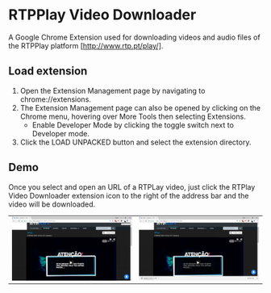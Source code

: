 # RTPPlay Video Downloader
A Google Chrome Extension used for downloading videos and audio files of the RTPPlay platform [http://www.rtp.pt/play/].

## Load extension

1. Open the Extension Management page by navigating to chrome://extensions.
2. The Extension Management page can also be opened by clicking on the Chrome menu, hovering over More Tools then selecting Extensions.
    * Enable Developer Mode by clicking the toggle switch next to Developer mode.
3. Click the LOAD UNPACKED button and select the extension directory.

## Demo
Once you select and open an URL of a RTPLay video, just click the RTPlay Video Downloader extension icon to the right of the address bar and the video will be downloaded.

|                               |                               |
|:-----------------------------:|:-----------------------------:|
|![](demo/rtpplay-demo-1.png)   |  ![](demo/rtpplay-demo-2.png) |

